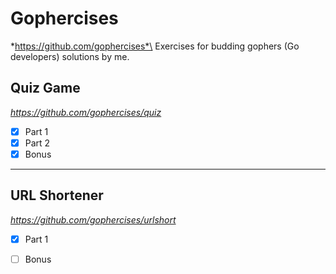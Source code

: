 # Gophercises
*https://github.com/gophercises*\
Exercises for budding gophers (Go developers) solutions by me.
## Quiz Game
*https://github.com/gophercises/quiz*

- [x] Part 1
- [x] Part 2
- [x] Bonus

---
## URL Shortener
*https://github.com/gophercises/urlshort*

- [x] Part 1
- [ ] Bonus

